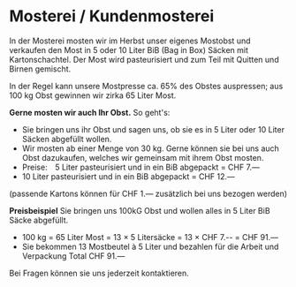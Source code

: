 # Mosterei / Kundenmosterei

In der Mosterei mosten wir im Herbst unser eigenes Mostobst und verkaufen den Most in 5 oder 10 Liter BiB (Bag in Box) Säcken mit Kartonschachtel.
Der Most wird pasteurisiert und zum Teil mit Quitten und Birnen gemischt. 

In der Regel kann unsere Mostpresse ca. 65% des Obstes auspressen; aus 100 kg Obst gewinnen wir zirka 65 Liter Most.

__Gerne mosten wir auch Ihr Obst.__ So geht's:  

* Sie bringen uns ihr Obst und sagen uns, ob sie es in 5 Liter oder 10 Liter Säcken abgefüllt wollen.
* Wir mosten ab einer Menge von 30 kg. Gerne können sie bei uns auch Obst dazukaufen, welches wir gemeinsam mit ihrem Obst mosten.
* Preise: 5 Liter pasteurisiert und in ein BiB abgepackt = CHF 7.—
* 10 Liter pasteurisiert und in ein BiB abgepackt = CHF 12.—

(passende Kartons können für CHF 1.— zusätzlich bei uns bezogen werden)

__Preisbeispiel__ Sie bringen uns 100kG Obst und wollen alles in 5 Liter BiB Säcke abgefüllt. 

* 100 kg = 65 Liter Most  =  13 × 5 Litersäcke  =  13 × CHF 7.-- = CHF 91.—
* Sie bekommen 13 Mostbeutel à 5 Liter und bezahlen für die Arbeit und Verpackung Total CHF 91.—

Bei Fragen können sie uns jederzeit kontaktieren.
